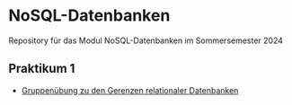 # NoSQL-Datenbanken
Repository für das Modul NoSQL-Datenbanken im Sommersemester 2024

## Praktikum 1

- [Gruppenübung zu den Gerenzen relationaler Datenbanken](exercises/exercise_01.md)
